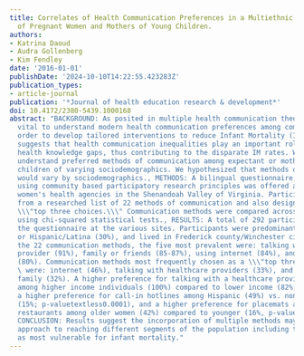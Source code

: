 ```yaml
---
title: Correlates of Health Communication Preferences in a Multiethnic Population
  of Pregnant Women and Mothers of Young Children.
authors:
- Katrina Daoud
- Audra Gollenberg
- Kim Fendley
date: '2016-01-01'
publishDate: '2024-10-10T14:22:55.423283Z'
publication_types:
- article-journal
publication: '*Journal of health education research & development*'
doi: 10.4172/2380-5439.1000168
abstract: "BACKGROUND: As posited in multiple health communication theories, it is
  vital to understand modern health communication preferences among communities in
  order to develop tailored interventions to reduce Infant Mortality (IM). Literature
  suggests that health communication inequalities play an important role in infant
  health knowledge gaps, thus contributing to the disparate IM rates. We sought to
  understand preferred methods of communication among expectant or mothers of young
  children of varying sociodemographics. We hypothesized that methods of communication
  would vary by sociodemographics., METHODS: A bilingual questionnaire, developed
  using community based participatory research principles was offered at pre-selected
  women's health agencies in the Shenandoah Valley of Virginia. Participants chose
  from a researched list of 22 methods of communication and also designated their
  \\\"top three choices.\\\" Communication methods were compared across sociodemographics
  using chi-squared statistical tests., RESULTS: A total of 292 participants completed
  the questionnaire at the various sites. Participants were predominantly White (60%)
  or Hispanic/Latina (30%), and lived in Frederick county/Winchester city (77%). Of
  the 22 communication methods, the five most prevalent were: talking with a healthcare
  provider (91%), family or friends (85-87%), using internet (84%), and handouts/booklets
  (80%). Communication methods most frequently chosen as a \\\"top three choice\\\"\
  \ were: internet (46%), talking with healthcare providers (33%), and talking with
  family (32%). A higher preference for talking with a healthcare provider was noted
  among higher income individuals (100%) compared to lower income (82%; p-value=0.0062),
  a higher preference for call-in hotlines among Hispanic (49%) vs. non-Hispanic women
  (15%; p-valuetextless0.0001), and a higher preference for placemats at fast-food
  restaurants among older women (42%) compared to younger (16%, p-value=0.0361).,
  CONCLUSION: Results suggest the incorporation of multiple methods may be a practical
  approach to reaching different segments of the population including those identified
  as most vulnerable for infant mortality."
---
```

